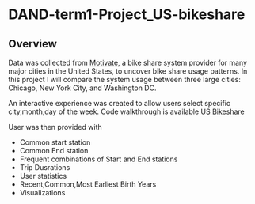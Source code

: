 # DAND-term1-Project_US-bikeshare

## Overview

Data was collected from [Motivate](https://www.motivateco.com/), a bike share system provider for many major cities in the United States, to uncover bike share usage patterns. In this project I will compare the system usage between three large cities: Chicago, New York City, and Washington DC.

An interactive experience was created to allow users select specific city,month,day of the week.
Code walkthrough is available [US Bikeshare](https://github.com/pooja2512/DAND-term1_project_US-bikeshare/blob/master/Explore_US_Bikeshare.ipynb)

User was then provided with 

- Common start station
- Common End station
- Frequent combinations of Start and End stations
- Trip Dusrations
- User statistics
- Recent,Common,Most Earliest Birth Years
- Visualizations

